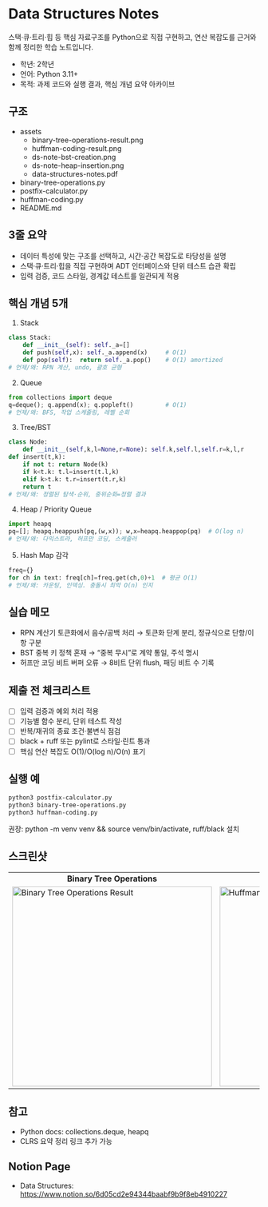 # Data Structures Notes

스택·큐·트리·힙 등 핵심 자료구조를 Python으로 직접 구현하고, 연산 복잡도를 근거와 함께 정리한 학습 노트입니다.

- 학년: 2학년
- 언어: Python 3.11+
- 목적: 과제 코드와 실행 결과, 핵심 개념 요약 아카이브

## 구조

- assets
  - binary-tree-operations-result.png
  - huffman-coding-result.png
  - ds-note-bst-creation.png
  - ds-note-heap-insertion.png
  - data-structures-notes.pdf
- binary-tree-operations.py
- postfix-calculator.py
- huffman-coding.py
- README.md

## 3줄 요약

- 데이터 특성에 맞는 구조를 선택하고, 시간·공간 복잡도로 타당성을 설명
- 스택·큐·트리·힙을 직접 구현하며 ADT 인터페이스와 단위 테스트 습관 확립
- 입력 검증, 코드 스타일, 경계값 테스트를 일관되게 적용

## 핵심 개념 5개

1) Stack  
```python
class Stack:
    def __init__(self): self._a=[]
    def push(self,x): self._a.append(x)     # O(1)
    def pop(self):  return self._a.pop()    # O(1) amortized
# 언제/왜: RPN 계산, undo, 괄호 균형
```

2) Queue  
```python
from collections import deque
q=deque(); q.append(x); q.popleft()         # O(1)
# 언제/왜: BFS, 작업 스케줄링, 레벨 순회
```

3) Tree/BST  
```python
class Node:
    def __init__(self,k,l=None,r=None): self.k,self.l,self.r=k,l,r
def insert(t,k):
    if not t: return Node(k)
    if k<t.k: t.l=insert(t.l,k)
    elif k>t.k: t.r=insert(t.r,k)
    return t
# 언제/왜: 정렬된 탐색·순위, 중위순회=정렬 결과
```

4) Heap / Priority Queue  
```python
import heapq
pq=[]; heapq.heappush(pq,(w,x)); w,x=heapq.heappop(pq)  # O(log n)
# 언제/왜: 다익스트라, 허프만 코딩, 스케줄러
```

5) Hash Map 감각  
```python
freq={}
for ch in text: freq[ch]=freq.get(ch,0)+1  # 평균 O(1)
# 언제/왜: 카운팅, 인덱싱. 충돌시 최악 O(n) 인지
```

## 실습 메모

- RPN 계산기 토큰화에서 음수/공백 처리 → 토큰화 단계 분리, 정규식으로 단항/이항 구분  
- BST 중복 키 정책 혼재 → “중복 무시”로 계약 통일, 주석 명시  
- 허프만 코딩 비트 버퍼 오류 → 8비트 단위 flush, 패딩 비트 수 기록

## 제출 전 체크리스트

- [ ] 입력 검증과 예외 처리 적용
- [ ] 기능별 함수 분리, 단위 테스트 작성
- [ ] 반복/재귀의 종료 조건·불변식 점검
- [ ] black + ruff 또는 pylint로 스타일·린트 통과
- [ ] 핵심 연산 복잡도 O(1)/O(log n)/O(n) 표기

## 실행 예

```bash
python3 postfix-calculator.py
python3 binary-tree-operations.py
python3 huffman-coding.py
```

권장: python -m venv venv && source venv/bin/activate, ruff/black 설치

## 스크린샷

<table>
  <tr>
    <td align="center"><strong>Binary Tree Operations</strong></td>
    <td align="center"><strong>Huffman Coding</strong></td>
  </tr>
  <tr>
    <td><img src="./assets/binary-tree-operations-result.png" alt="Binary Tree Operations Result" width="400"/></td>
    <td><img src="./assets/huffman-coding-result.png" alt="Huffman Coding Result" width="400"/></td>
  </tr>
</table>

## 참고

- Python docs: collections.deque, heapq  
- CLRS 요약 정리 링크 추가 가능

## Notion Page
- Data Structures: https://www.notion.so/6d05cd2e94344baabf9b9f8eb4910227

